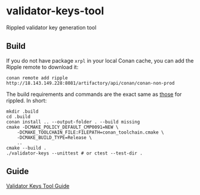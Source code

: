 # validator-keys-tool

Rippled validator key generation tool


## Build

If you do not have package `xrpl` in your local Conan cache,
you can add the Ripple remote to download it:

```
conan remote add ripple http://18.143.149.228:8081/artifactory/api/conan/conan-non-prod
```

The build requirements and commands are the exact same as
[those](https://github.com/XRPLF/rippled/blob/develop/BUILD.md) for rippled.
In short:

```
mkdir .build
cd .build
conan install .. --output-folder . --build missing
cmake -DCMAKE_POLICY_DEFAULT_CMP0091=NEW \
    -DCMAKE_TOOLCHAIN_FILE:FILEPATH=conan_toolchain.cmake \
    -DCMAKE_BUILD_TYPE=Release \
    ..
cmake --build .
./validator-keys --unittest # or ctest --test-dir .
```


## Guide

[Validator Keys Tool Guide](doc/validator-keys-tool-guide.md)
